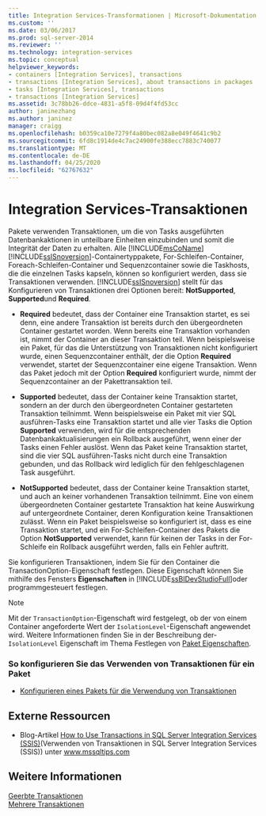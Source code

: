 ```yaml
---
title: Integration Services-Transformationen | Microsoft-Dokumentation
ms.custom: ''
ms.date: 03/06/2017
ms.prod: sql-server-2014
ms.reviewer: ''
ms.technology: integration-services
ms.topic: conceptual
helpviewer_keywords:
- containers [Integration Services], transactions
- transactions [Integration Services], about transactions in packages
- tasks [Integration Services], transactions
- transactions [Integration Services]
ms.assetid: 3c78bb26-ddce-4831-a5f8-09d4f4fd53cc
author: janinezhang
ms.author: janinez
manager: craigg
ms.openlocfilehash: b0359ca10e7279f4a80bec082a8e049f4641c9b2
ms.sourcegitcommit: 6fd8c1914de4c7ac24900fe388ecc7883c740077
ms.translationtype: MT
ms.contentlocale: de-DE
ms.lasthandoff: 04/25/2020
ms.locfileid: "62767632"
---
```

# <a name="integration-services-transactions"></a>Integration Services-Transaktionen
  Pakete verwenden Transaktionen, um die von Tasks ausgeführten Datenbankaktionen in unteilbare Einheiten einzubinden und somit die Integrität der Daten zu erhalten. Alle [!INCLUDE[msCoName](../includes/msconame-md.md)] [!INCLUDE[ssISnoversion](../includes/ssisnoversion-md.md)]-Containertyppakete, For-Schleifen-Container, Foreach-Schleifen-Container und Sequenzcontainer sowie die Taskhosts, die die einzelnen Tasks kapseln, können so konfiguriert werden, dass sie Transaktionen verwenden. [!INCLUDE[ssISnoversion](../includes/ssisnoversion-md.md)] stellt für das Konfigurieren von Transaktionen drei Optionen bereit: **NotSupported**, **Supported**und **Required**.  
  
-   **Required** bedeutet, dass der Container eine Transaktion startet, es sei denn, eine andere Transaktion ist bereits durch den übergeordneten Container gestartet worden. Wenn bereits eine Transaktion vorhanden ist, nimmt der Container an dieser Transaktion teil. Wenn beispielsweise ein Paket, für das die Unterstützung von Transaktionen nicht konfiguriert wurde, einen Sequenzcontainer enthält, der die Option **Required** verwendet, startet der Sequenzcontainer eine eigene Transaktion. Wenn das Paket jedoch mit der Option **Required** konfiguriert wurde, nimmt der Sequenzcontainer an der Pakettransaktion teil.  
  
-   **Supported** bedeutet, dass der Container keine Transaktion startet, sondern an der durch den übergeordneten Container gestarteten Transaktion teilnimmt. Wenn beispielsweise ein Paket mit vier SQL ausführen-Tasks eine Transaktion startet und alle vier Tasks die Option **Supported** verwenden, wird für die entsprechenden Datenbankaktualisierungen ein Rollback ausgeführt, wenn einer der Tasks einen Fehler auslöst. Wenn das Paket keine Transaktion startet, sind die vier SQL ausführen-Tasks nicht durch eine Transaktion gebunden, und das Rollback wird lediglich für den fehlgeschlagenen Task ausgeführt.  
  
-   **NotSupported** bedeutet, dass der Container keine Transaktion startet, und auch an keiner vorhandenen Transaktion teilnimmt. Eine von einem übergeordneten Container gestartete Transaktion hat keine Auswirkung auf untergeordnete Container, deren Konfiguration keine Transaktionen zulässt. Wenn ein Paket beispielsweise so konfiguriert ist, dass es eine Transaktion startet, und ein For-Schleifen-Container des Pakets die Option **NotSupported** verwendet, kann für keinen der Tasks in der For-Schleife ein Rollback ausgeführt werden, falls ein Fehler auftritt.  
  
 Sie konfigurieren Transaktionen, indem Sie für den Container die TransactionOption-Eigenschaft festlegen. Diese Eigenschaft können Sie mithilfe des Fensters **Eigenschaften** in [!INCLUDE[ssBIDevStudioFull](../includes/ssbidevstudiofull-md.md)]oder programmgesteuert festlegen.  
  
> [!NOTE]  
>  Mit der `TransactionOption`-Eigenschaft wird festgelegt, ob der von einem Container angeforderte Wert der `IsolationLevel`-Eigenschaft angewendet wird. Weitere Informationen finden Sie in der Beschreibung der- `IsolationLevel` Eigenschaft im Thema Festlegen von [Paket Eigenschaften](set-package-properties.md).  
  
### <a name="to-configure-a-package-to-use-transactions"></a>So konfigurieren Sie das Verwenden von Transaktionen für ein Paket  
  
-   [Konfigurieren eines Pakets für die Verwendung von Transaktionen](../relational-databases/native-client-ole-db-transactions/transactions.md)  
  
## <a name="external-resources"></a>Externe Ressourcen  
  
-   Blog-Artikel [How to Use Transactions in SQL Server Integration Services (SSIS)](https://go.microsoft.com/fwlink/?LinkId=157783)(Verwenden von Transaktionen in SQL Server Integration Services (SSIS)) unter www.mssqltips.com  
  
## <a name="see-also"></a>Weitere Informationen  
 [Geerbte Transaktionen](../../2014/integration-services/inherited-transactions.md)   
 [Mehrere Transaktionen](../../2014/integration-services/multiple-transactions.md)  
  
  
